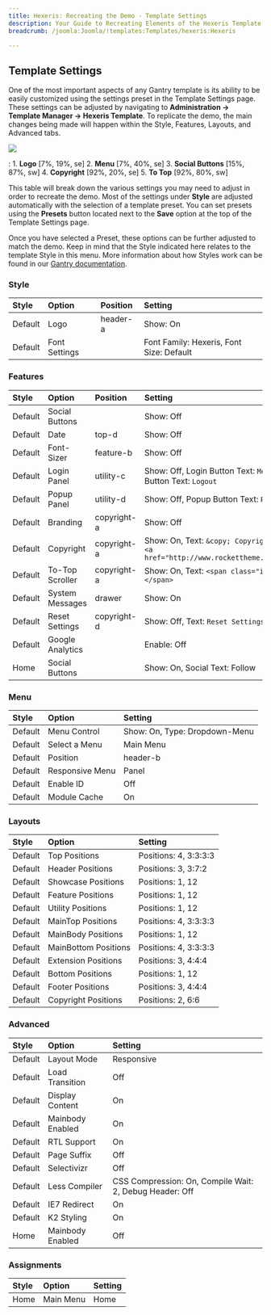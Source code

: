```yaml
---
title: Hexeris: Recreating the Demo - Template Settings
description: Your Guide to Recreating Elements of the Hexeris Template for Joomla
breadcrumb: /joomla:Joomla/!templates:Templates/hexeris:Hexeris

---
```


Template Settings
-----
One of the most important aspects of any Gantry template is its ability to be easily customized using the settings preset in the Template Settings page. These settings can be adjusted by navigating to **Administration -> Template Manager -> Hexeris Template**. To replicate the demo, the main changes being made will happen within the Style, Features, Layouts, and Advanced tabs. 

![][hexeris2]

:   1. **Logo**  [7%, 19%, se]
    2. **Menu**  [7%, 40%, se]
    3. **Social Buttons** [15%, 87%, sw]
    4. **Copyright**  [92%, 20%, se]
    5. **To Top**  [92%, 80%, sw]

This table will break down the various settings you may need to adjust in order to recreate the demo. Most of the settings under **Style** are adjusted automatically with the selection of a template preset. You can set presets using the **Presets** button located next to the **Save** option at the top of the Template Settings page.

Once you have selected a Preset, these options can be further adjusted to match the demo. Keep in mind that the Style indicated here relates to the template Style in this menu. More information about how Styles work can be found in our [Gantry documentation][Style].

### Style
| Style   | Option        | Position | Setting                                  |  
| :------ | :------------ | :------- | :--------------------------------------- |  
| Default | Logo          | header-a | Show: On                                 |  
| Default | Font Settings |          | Font Family: Hexeris, Font Size: Default |  

### Features
| Style   | Option           | Position                      | Setting                                                                                                  |  
| :------ | :--------------- | :---------------------------- | :------------------------------------------------------------------------------------------------------- |  
| Default | Social Buttons   |                               | Show: Off                                                                                                |  
| Default | Date             | top-d                         | Show: Off                                                                                                |  
| Default | Font-Sizer       | feature-b                     | Show: Off                                                                                                |  
| Default | Login Panel      | utility-c                     | Show: Off, Login Button Text: `Member Login`, Logout Button Text: `Logout`                               |  
| Default | Popup Panel      | utility-d                     | Show: Off, Popup Button Text: `Popup Module`                                                             |  
| Default | Branding         | copyright-a                   | Show: Off                                                                                                |  
| Default | Copyright        | copyright-a                   | Show: On, Text: `&copy; Copyright 2013. Powered by <a href="http://www.rockettheme.com/">RocketTheme</a>`|  
| Default | To-Top Scroller  | copyright-a                   | Show: On, Text: `<span class="icon-chevron-up"></span>`                                                  |  
| Default | System Messages  | drawer                        | Show: On                                                                                                 |  
| Default | Reset Settings   | copyright-d                   | Show: Off, Text: `Reset Settings`                                                                        |  
| Default | Google Analytics |                               | Enable: Off                                                                                              |  
| Home    | Social Buttons   |                               | Show: On, Social Text: Follow                                                                            |

### Menu
| Style   | Option          | Setting                       |  
| :------ | :-------------- | :---------------------------- |  
| Default | Menu Control    | Show: On, Type: Dropdown-Menu |  
| Default | Select a Menu   | Main Menu                     |  
| Default | Position        | header-b                      |  
| Default | Responsive Menu | Panel                         |  
| Default | Enable ID       | Off                           |  
| Default | Module Cache    | On                            |  

### Layouts
| Style   | Option               | Setting               |  
| :------ | :------------------- | :-------------------- |  
| Default | Top Positions        | Positions: 4, 3:3:3:3 |  
| Default | Header Positions     | Positions: 3, 3:7:2   |  
| Default | Showcase Positions   | Positions: 1, 12      |  
| Default | Feature Positions    | Positions: 1, 12      |  
| Default | Utility Positions    | Positions: 1, 12      |  
| Default | MainTop Positions    | Positions: 4, 3:3:3:3 |  
| Default | MainBody Positions   | Positions: 1, 12      |  
| Default | MainBottom Positions | Positions: 4, 3:3:3:3 |  
| Default | Extension Positions  | Positions: 3, 4:4:4   |  
| Default | Bottom Positions     | Positions: 1, 12      |  
| Default | Footer Positions     | Positions: 3, 4:4:4   |  
| Default | Copyright Positions  | Positions: 2, 6:6     |  

### Advanced
| Style   | Option           | Setting                                                 |  
| :------ | :--------------- | :------------------------------------------------------ |  
| Default | Layout Mode      | Responsive                                              |  
| Default | Load Transition  | Off                                                     |  
| Default | Display Content  | On                                                      |  
| Default | Mainbody Enabled | On                                                      |  
| Default | RTL Support      | On                                                      |  
| Default | Page Suffix      | Off                                                     |  
| Default | Selectivizr      | Off                                                     |  
| Default | Less Compiler    | CSS Compression: On, Compile Wait: 2, Debug Header: Off |  
| Default | IE7 Redirect     | On                                                      |  
| Default | K2 Styling       | On                                                      |  
| Home    | Mainbody Enabled | Off                                                     |   

### Assignments
| Style | Option    | Setting |  
| :---- | :-------- | :------ |  
| Home  | Main Menu | Home    |  

[demo25]: assets/Hexeris.jpg
[menu]: ../../start/menu.md
[Style]: http://docs.gantry.org/gantry4/configure
[hexeris2]: assets/hexeris.jpeg